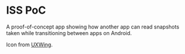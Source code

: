# ISS PoC

A proof-of-concept app showing how another app can read snapshots taken while transitioning between apps on Android.

Icon from [UXWing](https://uxwing.com/).
